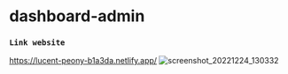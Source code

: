 # dashboard-admin
### `Link website`
https://lucent-peony-b1a3da.netlify.app/
![screenshot_20221224_130332](https://user-images.githubusercontent.com/109276464/209435298-71c74ed7-6460-48f6-94cf-88f9fa3242ea.png)
